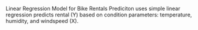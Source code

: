 Linear Regression Model for Bike Rentals Prediciton uses simple linear regression predicts rental (Y) based on condition parameters: temperature, humidity, and windspeed (X).

